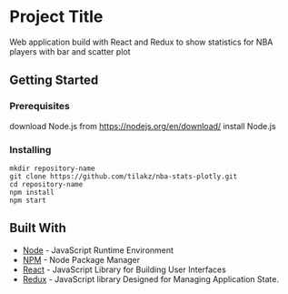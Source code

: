 # Project Title

Web application build with React and Redux to show statistics for NBA players with bar and scatter plot

## Getting Started

### Prerequisites

download Node.js from https://nodejs.org/en/download/
install Node.js

### Installing

```
mkdir repository-name
git clone https://github.com/tilakz/nba-stats-plotly.git
cd repository-name
npm install
npm start
```

## Built With

* [Node](https://nodejs.org/en/) - JavaScript Runtime Environment
* [NPM](https://www.npmjs.com/) - Node Package Manager
* [React](https://reactjs.org/) - JavaScript Library for Building User Interfaces
* [Redux](https://redux.js.org/) - JavaScript library Designed for Managing Application State.


